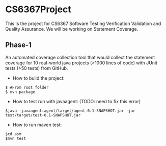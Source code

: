 # CS6367Project
This is the project for CS6367 Software Testing Verification Validation and Quality Assurance.
We will be working on Statement Coverage.


## Phase-1
An automated coverage collection tool that would collect the statement coverage for 10 real-world java projects (>1000 lines of code) with JUnit tests (>50 tests) from GitHub.

- How to build the project:
```
$ #From root folder
$ mvn package
```
- How to test run with javaagent: (TODO: need to fix this error)
```
$java -javaagent:agent/target/agent-0.1-SNAPSHOT.jar -jar test/target/test-0.1-SNAPSHOT.jar
```
- How to run maven test:
```
$cd asm
$mvn test
```
